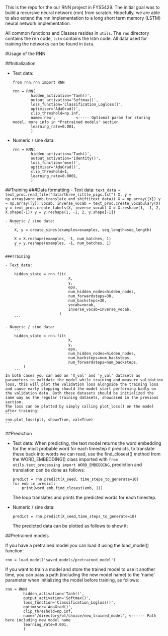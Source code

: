 This is the repo for the our RNN project in FYS5429.
The initial goal was to build a recursive neural network (rnn) from scratch. Hopefully,
we are able to also extend the rnn implementation to a long short term memory (LSTM)
neural network implementation.

All common functions and Classes resides in `utils`. The `rnn` directory contains the rnn code,
`lstm` contains the lstm code. All data used for training the networks can be found in `Data`.


#Usage of the RNN

##Initialization
 - Text data:
    ```
    from rnn.rnn import RNN

    rnn = RNN(
            hidden_activation='Tanh()',
            output_activation='Softmax()',
            loss_function='Classification_Logloss()',
            optimiser='AdaGrad()',
            clip_threshold=np.inf,
            name='new',         <----- Optional param for storing model, more info in *Pretrained models' section
            learning_rate=0.001,
            )
    ```

 - Numeric / sine data:
    ```
    rnn = RNN(
            hidden_activation='Tanh()',
            output_activation='Identity()',
            loss_function='mse()',
            optimiser='AdaGrad()',
            clip_threshold=1,
            learning_rate=0.0001,
            )
    ```

##Training
    ###Data formatting
    - Text data:
        ```
        text_data = text_proc.read_file("data/three_little_pigs.txt")
        X, y = np.array(word_emb.translate_and_shift(text_data))
        X = np.array([X])
        y = np.array([y])
        vocab, inverse_vocab = text_proc.create_vocabulary(X)
        y = text_proc.create_labels(X, inverse_vocab)
        X = X.reshape(1, -1, 2, X.shape[-1])
        y = y.reshape(1, -1, 2, y.shape[-1])
        ```

    - Numeric / sine data:
        ```
        X, y = create_sines(examples=examples, seq_length=seq_length)

        X = X.reshape(examples, -1, num_batches, 1)
        y = y.reshape(examples, -1, num_batches, 1)
        ```

    ###Training

    - Text data:
        ```
        hidden_state = rnn.fit(
                                X,
                                y,
                                epo,
                                num_hidden_nodes=hidden_nodes,
                                num_forwardsteps=30,
                                num_backsteps=30,
                                vocab=vocab,
                                inverse_vocab=inverse_vocab,
                            )
        ```

    - Numeric / sine data:
        ```
        hidden_state = rnn.fit(
                                X,
                                y,
                                epo,
                                num_hidden_nodes=hidden_nodes,
                                num_backsteps=num_backsteps,
                                num_forwardsteps=num_backsteps,
            )
        ```
    In both cases you can add an 'X_val' and 'y_val' datasets as parameters to validate the model while training and measure validation loss, this will plot the validation loss alongside the training loss and cause early stopping should the model start performing badly on the validation data. Both these datasets should be initialized the same way as the regular training datasets, showcased in the previous section.
    The loss can be plotted by simply calling plot_loss() on the model after training:
    ```
    rnn.plot_loss(plt, show=True, val=True)
    ```

##Prediction
 - Text data:
    When predicting, the text model returns the word embedding for the most probable word for each timestep it predicts, to translate these back into words we can read, use the find_closest() method from the WORD_EMBEDDING() class imported with ```from utils.text_processing import WORD_EMBEDDING```, prediction and translation can be done as follows:
    
    ```
    predict = rnn.predict(X_seed, time_steps_to_generate=10)
    for emb in predict:
        print(word_emb.find_closest(emb, 1))
    ```
    The loop translates and prints the predicted words for each timestep.

 - Numeric / sine data:
    ```
    predict = rnn.predict(X_seed,time_steps_to_generate=10)
    ```

    The predicted data can be plotted as follows to show it:

##Pretrained models

If you have a pretrained model you can load it using the load_model() function:
```
rnn = load_model('saved_models/pretrained_model')
```
If you want to train a model and store the trained model to use it another time, you can pass a path (including the new model name) to the 'name' parameter when initializing the model before training, as follows:
```
rnn = RNN(
        hidden_activation='Tanh()',
        output_activation='Softmax()',
        loss_function='Classification_Logloss()',
        optimiser='AdaGrad()',
        clip_threshold=np.inf,
        name='/directory/of/choice/new_trained_model', <------ Path here including new model name
        learning_rate=0.001,
        )
```







